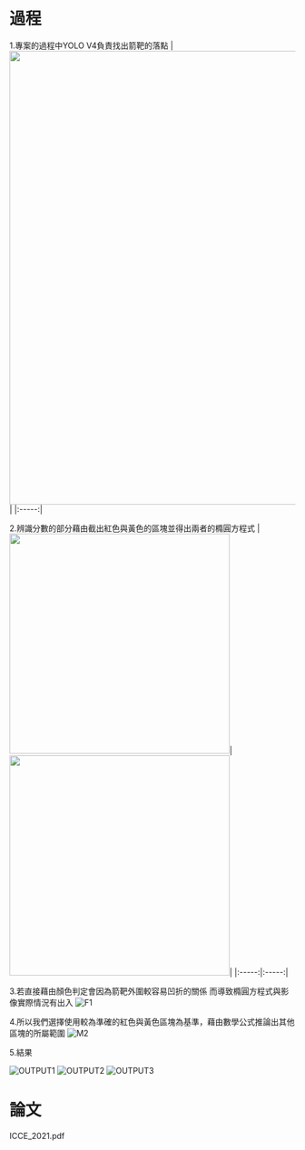 # 過程
1.專案的過程中YOLO V4負責找出箭靶的落點
| <img src=https://user-images.githubusercontent.com/52123003/170857813-892d5049-604d-4a80-9c89-52939810b6e6.jpg width="800"> |
|:-----:|

2.辨識分數的部分藉由截出紅色與黃色的區塊並得出兩者的橢圓方程式
|<img src=https://user-images.githubusercontent.com/52123003/170857860-de8b9ec5-a71b-49c7-96bb-c66e5cf5f179.png width="388">|<img src=https://user-images.githubusercontent.com/52123003/170857867-efe04d44-0f46-455d-8351-5699429bfffa.png width="388">|
|:-----:|:-----:|

3.若直接藉由顏色判定會因為箭靶外圍較容易凹折的關係 而導致橢圓方程式與影像實際情況有出入
![F1](https://user-images.githubusercontent.com/52123003/170857943-ebb05f6b-ae8d-465c-821a-7c6cff7b98d6.png)


4.所以我們選擇使用較為準確的紅色與黃色區塊為基準，藉由數學公式推論出其他區塊的所屬範圍
![M2](https://user-images.githubusercontent.com/52123003/170858038-d9ce5db1-f930-45a5-b3b6-1139e5e644d5.png)


5.結果

![OUTPUT1](https://user-images.githubusercontent.com/52123003/170858116-76012102-9c8b-4233-bf1d-b83738b48375.png)
![OUTPUT2](https://user-images.githubusercontent.com/52123003/170858152-dbb5247d-4ea5-4d66-aee0-da6671853841.png)
![OUTPUT3](https://user-images.githubusercontent.com/52123003/170858269-34dd9b26-9444-448e-8e6f-02c01eecca5e.png)


# 論文
ICCE_2021.pdf
